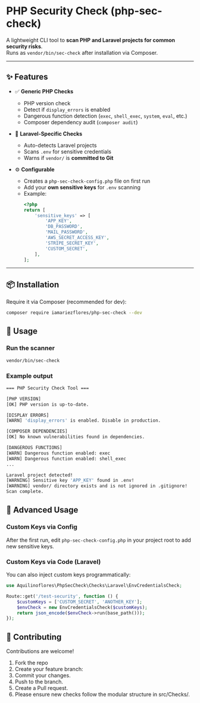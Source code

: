 # PHP Security Check (php-sec-check)

A lightweight CLI tool to **scan PHP and Laravel projects for common security risks**.  
Runs as `vendor/bin/sec-check` after installation via Composer.

---

## ✨ Features

- ✅ **Generic PHP Checks**
  - PHP version check
  - Detect if `display_errors` is enabled
  - Dangerous function detection (`exec`, `shell_exec`, `system`, `eval`, etc.)
  - Composer dependency audit (`composer audit`)

- 🚀 **Laravel-Specific Checks**
  - Auto-detects Laravel projects
  - Scans `.env` for sensitive credentials
  - Warns if `vendor/` is **committed to Git**

- ⚙️ **Configurable**
  - Creates a `php-sec-check-config.php` file on first run
  - Add your **own sensitive keys** for `.env` scanning
  - Example:
    ```php
    <?php
    return [
        'sensitive_keys' => [
            'APP_KEY',
            'DB_PASSWORD',
            'MAIL_PASSWORD',
            'AWS_SECRET_ACCESS_KEY',
            'STRIPE_SECRET_KEY',
            'CUSTOM_SECRET',
        ],
    ];
    ```

---

## 📦 Installation

Require it via Composer (recommended for dev):

```bash
composer require iamariezflores/php-sec-check --dev
```

## 📖 Usage

### Run the scanner
```bash
vendor/bin/sec-check
```

### Example output

```bash
=== PHP Security Check Tool ===

[PHP VERSION]
[OK] PHP version is up-to-date.

[DISPLAY ERRORS]
[WARN] 'display_errors' is enabled. Disable in production.

[COMPOSER DEPENDENCIES]
[OK] No known vulnerabilities found in dependencies.

[DANGEROUS FUNCTIONS]
[WARN] Dangerous function enabled: exec
[WARN] Dangerous function enabled: shell_exec
...

Laravel project detected!
[WARNING] Sensitive key 'APP_KEY' found in .env!
[WARNING] vendor/ directory exists and is not ignored in .gitignore!
Scan complete.
```
## 🔧 Advanced Usage

### Custom Keys via Config
After the first run, edit `php-sec-check-config.php` in your project root to add new sensitive keys.

### Custom Keys via Code (Laravel)
You can also inject custom keys programmatically:

```php
use Aquilinoflores\PhpSecCheck\Checks\Laravel\EnvCredentialsCheck;

Route::get('/test-security', function () {
    $customKeys = ['CUSTOM_SECRET', 'ANOTHER_KEY'];
    $envCheck = new EnvCredentialsCheck($customKeys);
    return json_encode($envCheck->run(base_path()));
});
```
## 🤝 Contributing

Contributions are welcome!  

1. Fork the repo  
2. Create your feature branch:  
3. Commit your changes.
4. Push to the branch.
5. Create a Pull request.
6. Please ensure new checks follow the modular structure in src/Checks/.




